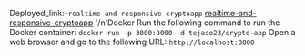 Deployed_link:-`realtime-and-responsive-cryptoapp`
[realtime-and-responsive-cryptoapp](https://realtime-and-responsive-cryptoapp.vercel.app/)
'/n'Docker 
Run the following command to run the Docker container:
```docker run -p 3000:3000 -d tejaso23/crypto-app```
Open a web browser and go to the following URL:
```http://localhost:3000```
